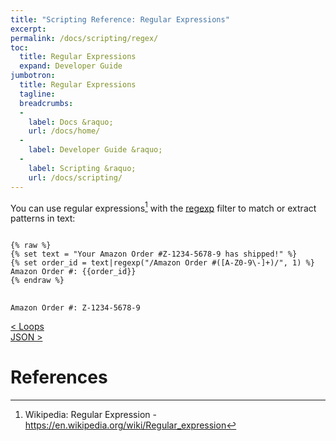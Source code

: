 ```yaml
---
title: "Scripting Reference: Regular Expressions"
excerpt: 
permalink: /docs/scripting/regex/
toc:
  title: Regular Expressions
  expand: Developer Guide
jumbotron:
  title: Regular Expressions
  tagline: 
  breadcrumbs:
  -
    label: Docs &raquo;
    url: /docs/home/
  -
    label: Developer Guide &raquo;
  -
    label: Scripting &raquo;
    url: /docs/scripting/
---
```


You can use regular expressions[^regexp] with the [regexp](/docs/scripting/filters/#regexp) filter to match or extract patterns in text:

<pre>
<code class="language-twig">
{% raw %}
{% set text = "Your Amazon Order #Z-1234-5678-9 has shipped!" %}
{% set order_id = text|regexp("/Amazon Order #([A-Z0-9\-]+)/", 1) %}
Amazon Order #: {{order_id}}
{% endraw %}
</code>
</pre>

```
Amazon Order #: Z-1234-5678-9
```

<div class="section-nav">
	<div class="left">
		<a href="/docs/scripting/loops/" class="prev">&lt; Loops</a>
	</div>
	<div class="right align-right">
		<a href="/docs/scripting/json/" class="prev">JSON &gt;</a>
	</div>
</div>
<div class="clear"></div>

# References

[^regexp]: Wikipedia: Regular Expression - <https://en.wikipedia.org/wiki/Regular_expression>
